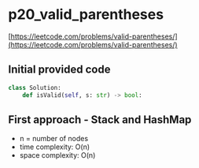 # p20_valid_parentheses
[https://leetcode.com/problems/valid-parentheses/](https://leetcode.com/problems/valid-parentheses/)

## Initial provided code
```Python
class Solution:
    def isValid(self, s: str) -> bool:
```

## First approach - Stack and HashMap

- n = number of nodes
- time complexity: O(n)
- space complexity: O(n)